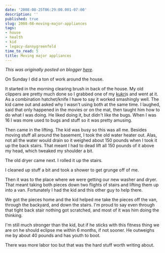 ```yaml
---
date: '2008-08-25T06:29:00.001-07:00'
description: ''
published: true
slug: 2008-08-moving-major-appliances
tags:
- house
- health
- kid
- legacy-dannygreenfeld
time_to_read: 5
title: Moving major appliances
---
```


*This was originally posted on blogger [here](https://dannygreenfeld.blogspot.com/2008/08/moving-major-appliances.html)*.

On Sunday I did a ton of work around the house.

It started in the morning clearing brush in back of the house.  My old clippers are pretty much done so I grabbed one of my [kukri](https://en.wikipedia.org/wiki/Kukri)s and went at it.  As a combination hatchet/knife I have to say it worked smashingly well.  The kid came out and asked why I wasn't using both at the same time.  I laughed, said that only happened in the movies or on the mat, then taught him how to do what I was doing.  He liked doing it, but didn't like the bugs.  When I was 16 I was more used to bugs and stuff so it was pretty amusing.

Then came in the lifting.  The kid was busy so this was all me.  Besides moving stuff all around the basement, I took the old water heater out.  Alas, not all the water would drain so it weighed about 150 pounds when I took it up the back stairs.  That meant I had to dead lift all 150 pounds of it above my head, which tweaked my shoulder a bit.

The old dryer came next.  I rolled it up the stairs.

I cleaned up stuff a bit and took a shower to get grunge off of me.

Then it was to the place where we were getting our new washer and dryer.  That meant taking both pieces down two flights of stairs and lifting them up into a van.  Fortunately I had the kid and this other guy to help there.

We got the pieces home and the kid helped me take the pieces off the van, through the backyard, and down the stairs.  I'm proud to say even through that tight back stair nothing got scratched, and most of it was him doing the thinking. 

I'm still much stronger than the kid, but if he sticks with this fitness thing we are on he should eclipse me within 6 months, if not sooner.  He outweighs me by about 40 pounds and has youth to boot.

There was more labor too but that was the hard stuff worth writing about.